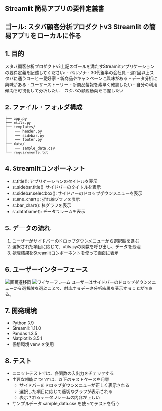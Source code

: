 ## Streamlit 簡易アプリの要件定義書
## ゴール: スタバ顧客分析プロダクトv3 Streamlit の簡易アプリをローカルに作る

## 1. 目的
スタバ顧客分析プロダクトv3上記のゴールを満たすStreamlitアプリケーションの要件定義を記述してください:
    - ペルソナ
        - 30代後半の会社員
        - 週2回以上スタバに通うコーヒー愛好家
        - 新商品やキャンペーンに興味がある
        - データ分析に興味がある
    - ユーザーストーリー
        - 新商品情報を素早く確認したい
        - 自分の利用傾向を可視化して分析したい
        - スタバの顧客動向を把握したい

## 2. ファイル・フォルダ構成
```
├── app.py
├── utils.py
├── templates/
│   ├── header.py
│   ├── sidebar.py
│   └── footer.py
├── data/
│   └── sample_data.csv
└── requirements.txt
```

## 4. Streamlitコンポーネント
- st.title(): アプリケーションのタイトルを表示
- st.sidebar.title(): サイドバーのタイトルを表示
- st.sidebar.selectbox(): サイドバーのドロップダウンメニューを表示
- st.line_chart(): 折れ線グラフを表示
- st.bar_chart(): 棒グラフを表示
- st.dataframe(): データフレームを表示

## 5. データの流れ
1. ユーザーがサイドバーのドロップダウンメニューから選択肢を選ぶ
2. 選択された項目に応じて、utils.pyの関数を呼び出し、データを処理
3. 処理結果をStreamlitコンポーネントを使って画面に表示

## 6. ユーザーインターフェース
![画面遷移図](https://example.com/app_flow.png)
![ワイヤーフレーム](https://example.com/wireframe.png)
ユーザーはサイドバーのドロップダウンメニューから選択肢を選ぶことで、対応するデータ分析結果を表示することができる。

## 7. 開発環境
- Python 3.9
- Streamlit 1.11.0
- Pandas 1.3.5
- Matplotlib 3.5.1
- 仮想環境 venv を使用

## 8. テスト
- ユニットテストでは、各関数の入出力をチェックする
- 主要な機能については、以下のテストケースを用意
    - サイドバーのドロップダウンメニューが正しく表示される
    - 選択した項目に応じて適切なグラフが表示される
    - 表示されるデータフレームの内容が正しい
- サンプルデータ sample_data.csv を使ってテストを行う